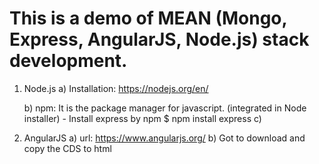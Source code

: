 This is a demo of MEAN (Mongo, Express, AngularJS, Node.js) stack development.
==============================================================================
1. Node.js
    a) Installation: 
        https://nodejs.org/en/        

    b) npm:
    It is the package manager for javascript. (integrated in Node installer)
        - Install express by npm
        $ npm install express
    c) 
    
2. AngularJS
    a) url: 
        https://www.angularjs.org/
    b) Got to download and copy the CDS to html <script scr="...">
    
    
3. Bootstrap
    a) url: 
        http://getbootstrap.com/
        
    b) Go to get started and copy the ref
    
    
    
    
    
    